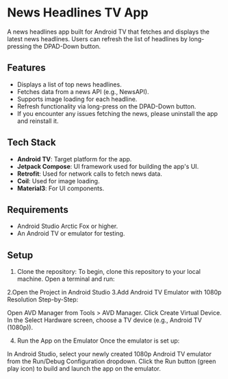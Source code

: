 # News Headlines TV App

A news headlines app built for Android TV that fetches and displays the latest news headlines. Users can refresh the list of headlines by long-pressing the DPAD-Down button.

## Features

- Displays a list of top news headlines.
- Fetches data from a news API (e.g., NewsAPI).
- Supports image loading for each headline.
- Refresh functionality via long-press on the DPAD-Down button.
- If you encounter any issues fetching the news, please uninstall the app and reinstall it.

## Tech Stack

- **Android TV**: Target platform for the app.
- **Jetpack Compose**: UI framework used for building the app's UI.
- **Retrofit**: Used for network calls to fetch news data.
- **Coil**: Used for image loading.
- **Material3**: For UI components.

## Requirements

- Android Studio Arctic Fox or higher.
- An Android TV or emulator for testing.

## Setup

1. Clone the repository:
   To begin, clone this repository to your local machine. Open a terminal and run:


2.Open the Project in Android Studio
3.Add Android TV Emulator with 1080p Resolution
Step-by-Step:

Open AVD Manager from Tools > AVD Manager.
Click Create Virtual Device.
In the Select Hardware screen, choose a TV device (e.g., Android TV (1080p)).

4. Run the App on the Emulator
Once the emulator is set up:

In Android Studio, select your newly created 1080p Android TV emulator from the Run/Debug Configuration dropdown.
Click the Run button (green play icon) to build and launch the app on the emulator.


